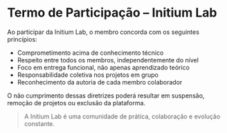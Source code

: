 # Termo de Participação – Initium Lab

Ao participar da Initium Lab, o membro concorda com os seguintes princípios:

- Comprometimento acima de conhecimento técnico
- Respeito entre todos os membros, independentemente do nível
- Foco em entrega funcional, não apenas aprendizado teórico
- Responsabilidade coletiva nos projetos em grupo
- Reconhecimento da autoria de cada membro colaborador

O não cumprimento dessas diretrizes poderá resultar em suspensão, remoção de projetos ou exclusão da plataforma.

> A Initium Lab é uma comunidade de prática, colaboração e evolução constante.
